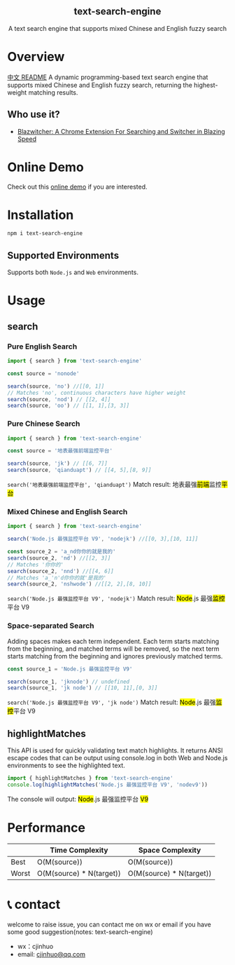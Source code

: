 <div align="center">
    <h2>text-search-engine</h2>
    <p>A text search engine that supports mixed Chinese and English fuzzy search</p>
</div>

# Overview
[中文 README](https://github.com/cjinhuo/text-search-engine/tree/master/docs/README_zh.md)
A dynamic programming-based text search engine that supports mixed Chinese and English fuzzy search, returning the highest-weight matching results.

## Who use it?
* [Blazwitcher: A Chrome Extension For Searching and Switcher in Blazing Speed](https://chromewebstore.google.com/detail/blazwitcher-search-and-sw/fjgablnemienkegdnbihhemebmmonihg)


# Online Demo
Check out this [online demo](https://cjinhuo.github.io/text-search-engine/) if you are interested.



# Installation
```bash
npm i text-search-engine
```
## Supported Environments
Supports both `Node.js` and `Web` environments.

# Usage
## search
### Pure English Search
```javascript
import { search } from 'text-search-engine'

const source = 'nonode'

search(source, 'no') //[[0, 1]]
// Matches 'no', continuous characters have higher weight
search(source, 'nod') // [[2, 4]]
search(source, 'oo') // [[1, 1],[3, 3]]
```

### Pure Chinese Search
```javascript
import { search } from 'text-search-engine'

const source = '地表最强前端监控平台'

search(source, 'jk') // [[6, 7]]
search(source, 'qianduapt') // [[4, 5],[8, 9]]
```
`search('地表最强前端监控平台', 'qianduapt')` Match result: 地表最强<mark>前端</mark>监控<mark>平台</mark>

### Mixed Chinese and English Search
```javascript
import { search } from 'text-search-engine'

search('Node.js 最强监控平台 V9', 'nodejk') //[[0, 3],[10, 11]]

const source_2 = 'a_nd你你的就是我的'
search(source_2, 'nd') //[[2, 3]]
// Matches '你你的'
search(source_2, 'nnd') //[[4, 6]]
// Matches 'a_'n'd你你的就'是我的'
search(source_2, 'nshwode') //[[2, 2],[8, 10]]
```
`search('Node.js 最强监控平台 V9', 'nodejk')` Match result: <mark>Node</mark>.js 最强<mark>监控</mark>平台 V9

### Space-separated Search
Adding spaces makes each term independent. Each term starts matching from the beginning, and matched terms will be removed, so the next term starts matching from the beginning and ignores previously matched terms.

```javascript
const source_1 = 'Node.js 最强监控平台 V9'

search(source_1, 'jknode') // undefined
search(source_1, 'jk node') // [[10, 11],[0, 3]]
```
`search('Node.js 最强监控平台 V9', 'jk node')` Match result: <mark>Node</mark>.js 最强<mark>监控</mark>平台 V9

## highlightMatches
This API is used for quickly validating text match highlights. It returns ANSI escape codes that can be output using console.log in both Web and Node.js environments to see the highlighted text.
```javascript
import { highlightMatches } from 'text-search-engine'
console.log(highlightMatches('Node.js 最强监控平台 V9', 'nodev9'))
```
The console will output: <mark>Node</mark>.js 最强监控平台 <mark>V9</mark>

# Performance
|       | Time Complexity          | Space Complexity         |
| ----- | ------------------------ | ------------------------ |
| Best  | O(M(source))             | O(M(source))             |
| Worst | O(M(source) * N(target)) | O(M(source) * N(target)) |


# 📞 contact
welcome to raise issue, you can contact me on wx or email if you have some good suggestion(notes: text-search-engine)
* wx：cjinhuo
* email: cjinhuo@qq.com
